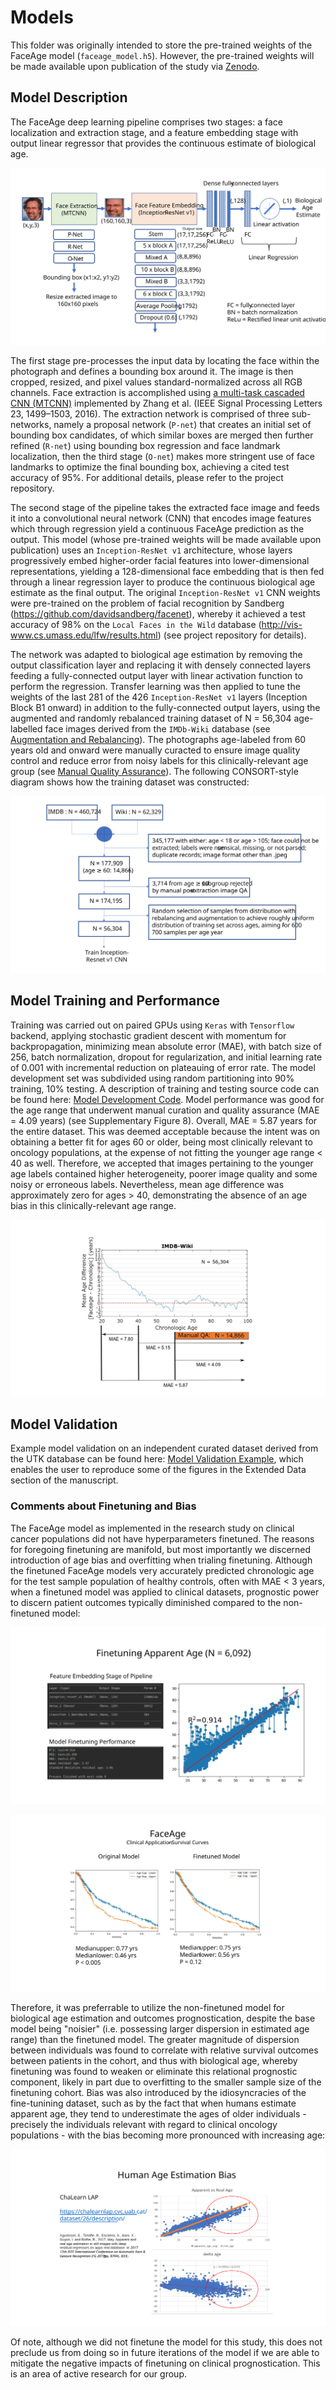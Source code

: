# Models

This folder was originally intended to store the pre-trained weights of the FaceAge model (`faceage_model.h5`). However, the pre-trained weights will be made available upon publication of the study via [Zenodo](https://zenodo.org).

## Model Description

The FaceAge deep learning pipeline comprises two stages: a face localization and extraction stage, and a feature embedding stage with output linear regressor that provides the continuous estimate of biological age.

![models-pipeline_overview](../assets/FaceAge-Model-Diagram.SVG)

The first stage pre-processes the input data by locating the face within the photograph and defines a bounding box around it. The image is then cropped, resized, and pixel values standard-normalized across all RGB channels. Face extraction is accomplished using [a multi-task cascaded CNN (MTCNN)](https://github.com/ipazc/mtcnn) implemented by Zhang et al. (IEEE Signal Processing Letters 23, 1499–1503, 2016). The extraction network is comprised of three sub-networks, namely a proposal network (`P-net`) that creates an initial set of bounding box candidates, of which similar boxes are merged then further refined (`R-net`) using bounding box regression and face landmark localization, then the third stage (`O-net`) makes more stringent use of face landmarks to optimize the final bounding box, achieving a cited test accuracy of 95%. For additional details, please refer to the project repository.

The second stage of the pipeline takes the extracted face image and feeds it into a convolutional neural network (CNN) that encodes image features which through regression yield a continuous FaceAge prediction as the output. This model (whose pre-trained weights will be made available upon publication) uses an `Inception-ResNet v1` architecture, whose layers progressively embed higher-order facial features into lower-dimensional representations, yielding a 128-dimensional face embedding that is then fed through a linear regression layer to produce the continuous biological age estimate as the final output. The original `Inception-ResNet v1` CNN weights were pre-trained on the problem of facial recognition by Sandberg (https://github.com/davidsandberg/facenet), whereby it achieved a test accuracy of 98% on the `Local Faces in the Wild` database (http://vis-www.cs.umass.edu/lfw/results.html) (see project repository for details). 

The network was adapted to biological age estimation by removing the output classification layer and replacing it with densely connected layers feeding a fully-connected output layer with linear activation function to perform the regression. Transfer learning was then applied to tune the weights of the last 281 of the 426 `Inception-ResNet v1` layers (Inception Block B1 onward) in addition to the fully-connected output layers, using the augmented and randomly rebalanced training dataset of N = 56,304 age-labelled face images derived from the `IMDb-Wiki` database (see [Augmentation and Rebalancing](../data#augmentation-and-rebalancing)). The photographs age-labeled from 60 years old and onward were manually curacted to ensure image quality control and reduce error from noisy labels for this clinically-relevant age group (see [Manual Quality Assurance](../data#manual-quality-assurance)). The following CONSORT-style diagram shows how the training dataset was constructed:

![training-dataset-construction](../assets/FaceAge-Training-Data-Consort-Diagram.SVG)


## Model Training and Performance

Training was carried out on paired GPUs using `Keras` with `Tensorflow` backend, applying stochastic gradient descent with momentum for backpropagation, minimizing mean absolute error (MAE), with batch size of 256, batch normalization, dropout for regularization, and initial learning rate of 0.001 with incremental reduction on plateauing of error rate. The model development set was subdivided using random partitioning into 90% training, 10% testing. A description of training and testing source code can be found here: [Model Development Code](../src#readme). Model performance was good for the age range that underwent manual curation and quality assurance (MAE = 4.09 years) (see Supplementary Figure 8). Overall, MAE = 5.87 years for the entire dataset. This was deemed acceptable because the intent was on obtaining a better fit for ages 60 or older, being most clinically relevant to oncology populations, at the expense of not fitting the younger age range < 40 as well. Therefore, we accepted that images pertaining to the younger age labels contained higher heterogeneity, poorer image quality and some noisy or erroneous labels. Nevertheless, mean age difference was approximately zero for ages > 40, demonstrating the absence of an age bias in this clinically-relevant age range.

![model-development-performance](../assets/FaceAge-Model-Dev-Performance.SVG)


## Model Validation

Example model validation on an independent curated dataset derived from the UTK database can be found here: [Model Validation Example](../notebooks#readme), which enables the user to reproduce some of the figures in the Extended Data section of the manuscript.


### Comments about Finetuning and Bias

The FaceAge model as implemented in the research study on clinical cancer populations did not have hyperparameters finetuned. The reasons for foregoing finetuning are manifold, but most importantly we discerned introduction of age bias and overfitting when trialing finetuning. Although the finetuned FaceAge models very accurately predicted chronologic age for the test sample population of healthy controls, often with MAE < 3 years, when a finetuned model was applied to clinical datasets, prognostic power to discern patient outcomes typically diminished compared to the non-finetuned model:

![fineutuning-FaceAge-on-ChaLearn-2015-dataset](../assets/FaceAge-Finetuning-Apparent-Age.SVG)

![fineutuning-effect-clinical-prognostication](../assets/FaceAge-Finetuning-Effect-Prognostication.SVG)

Therefore, it was preferrable to utilize the non-finetuned model for biological age estimation and outcomes prognostication, despite the base model being "noisier" (i.e. possessing larger dispersion in estimated age range) than the finetuned model. The greater magnitude of dispersion between individuals was found to correlate with relative survival outcomes between patients in the cohort, and thus with biological age, whereby finetuning was found to weaken or eliminate this relational prognostic component, likely in part due to overfitting to the smaller sample size of the finetuning cohort. Bias was also introduced by the idiosyncracies of the fine-tunining dataset, such as by the fact that when humans estimate apparent age, they tend to underestimate the ages of older individuals - precisely the individuals relevant with regard to clinical oncology populations - with the bias becoming more pronounced with increasing age:

![bias-of-human-age-estimates-of-older-people](../assets/Human-Age-Estimation-Bias.SVG)

Of note, although we did not finetune the model for this study, this does not preclude us from doing so in future iterations of the model if we are able to mitigate the negative impacts of finetuning on clinical prognostication. This is an area of active research for our group.


